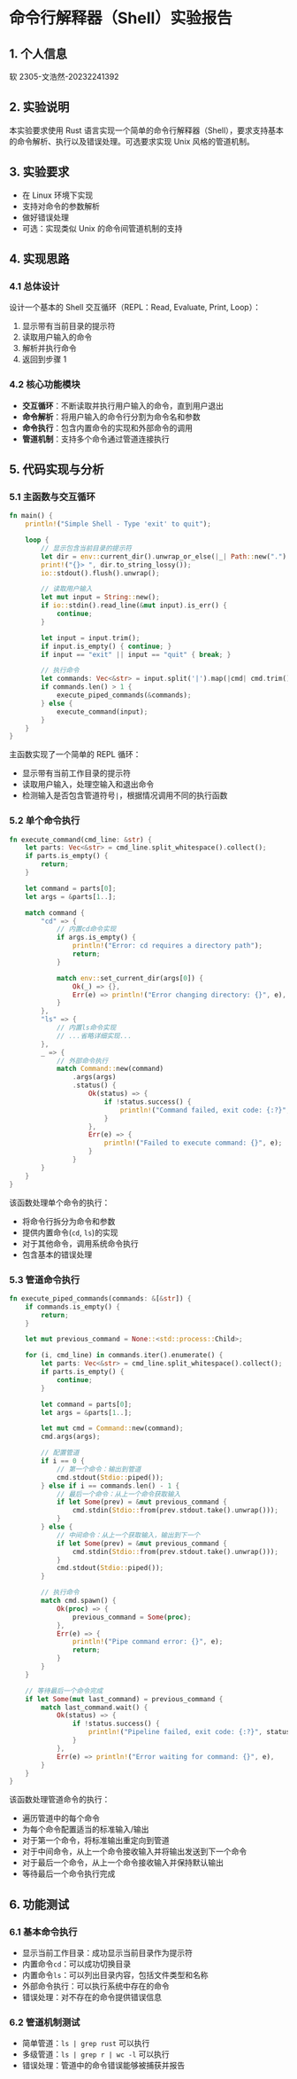 # 命令行解释器（Shell）实验报告

## 1. 个人信息

软 2305-文浩然-20232241392

## 2. 实验说明

本实验要求使用 Rust 语言实现一个简单的命令行解释器（Shell），要求支持基本的命令解析、执行以及错误处理。可选要求实现 Unix 风格的管道机制。

## 3. 实验要求

- 在 Linux 环境下实现
- 支持对命令的参数解析
- 做好错误处理
- 可选：实现类似 Unix 的命令间管道机制的支持

## 4. 实现思路

### 4.1 总体设计

设计一个基本的 Shell 交互循环（REPL：Read, Evaluate, Print, Loop）：

1. 显示带有当前目录的提示符
2. 读取用户输入的命令
3. 解析并执行命令
4. 返回到步骤 1

### 4.2 核心功能模块

- **交互循环**：不断读取并执行用户输入的命令，直到用户退出
- **命令解析**：将用户输入的命令行分割为命令名和参数
- **命令执行**：包含内置命令的实现和外部命令的调用
- **管道机制**：支持多个命令通过管道连接执行

## 5. 代码实现与分析

### 5.1 主函数与交互循环

```rust
fn main() {
    println!("Simple Shell - Type 'exit' to quit");

    loop {
        // 显示包含当前目录的提示符
        let dir = env::current_dir().unwrap_or_else(|_| Path::new(".").to_path_buf());
        print!("{}> ", dir.to_string_lossy());
        io::stdout().flush().unwrap();

        // 读取用户输入
        let mut input = String::new();
        if io::stdin().read_line(&mut input).is_err() {
            continue;
        }

        let input = input.trim();
        if input.is_empty() { continue; }
        if input == "exit" || input == "quit" { break; }

        // 执行命令
        let commands: Vec<&str> = input.split('|').map(|cmd| cmd.trim()).collect();
        if commands.len() > 1 {
            execute_piped_commands(&commands);
        } else {
            execute_command(input);
        }
    }
}
```

主函数实现了一个简单的 REPL 循环：

- 显示带有当前工作目录的提示符
- 读取用户输入，处理空输入和退出命令
- 检测输入是否包含管道符号`|`，根据情况调用不同的执行函数

### 5.2 单个命令执行

```rust
fn execute_command(cmd_line: &str) {
    let parts: Vec<&str> = cmd_line.split_whitespace().collect();
    if parts.is_empty() {
        return;
    }

    let command = parts[0];
    let args = &parts[1..];

    match command {
        "cd" => {
            // 内置cd命令实现
            if args.is_empty() {
                println!("Error: cd requires a directory path");
                return;
            }

            match env::set_current_dir(args[0]) {
                Ok(_) => {},
                Err(e) => println!("Error changing directory: {}", e),
            }
        },
        "ls" => {
            // 内置ls命令实现
            // ...省略详细实现...
        },
        _ => {
            // 外部命令执行
            match Command::new(command)
                .args(args)
                .status() {
                    Ok(status) => {
                        if !status.success() {
                            println!("Command failed, exit code: {:?}", status.code());
                        }
                    },
                    Err(e) => {
                        println!("Failed to execute command: {}", e);
                    }
                }
        }
    }
}
```

该函数处理单个命令的执行：

- 将命令行拆分为命令和参数
- 提供内置命令(`cd`, `ls`)的实现
- 对于其他命令，调用系统命令执行
- 包含基本的错误处理

### 5.3 管道命令执行

```rust
fn execute_piped_commands(commands: &[&str]) {
    if commands.is_empty() {
        return;
    }

    let mut previous_command = None::<std::process::Child>;

    for (i, cmd_line) in commands.iter().enumerate() {
        let parts: Vec<&str> = cmd_line.split_whitespace().collect();
        if parts.is_empty() {
            continue;
        }

        let command = parts[0];
        let args = &parts[1..];

        let mut cmd = Command::new(command);
        cmd.args(args);

        // 配置管道
        if i == 0 {
            // 第一个命令：输出到管道
            cmd.stdout(Stdio::piped());
        } else if i == commands.len() - 1 {
            // 最后一个命令：从上一个命令获取输入
            if let Some(prev) = &mut previous_command {
                cmd.stdin(Stdio::from(prev.stdout.take().unwrap()));
            }
        } else {
            // 中间命令：从上一个获取输入，输出到下一个
            if let Some(prev) = &mut previous_command {
                cmd.stdin(Stdio::from(prev.stdout.take().unwrap()));
            }
            cmd.stdout(Stdio::piped());
        }

        // 执行命令
        match cmd.spawn() {
            Ok(proc) => {
                previous_command = Some(proc);
            },
            Err(e) => {
                println!("Pipe command error: {}", e);
                return;
            }
        }
    }

    // 等待最后一个命令完成
    if let Some(mut last_command) = previous_command {
        match last_command.wait() {
            Ok(status) => {
                if !status.success() {
                    println!("Pipeline failed, exit code: {:?}", status.code());
                }
            },
            Err(e) => println!("Error waiting for command: {}", e),
        }
    }
}
```

该函数处理管道命令的执行：

- 遍历管道中的每个命令
- 为每个命令配置适当的标准输入/输出
- 对于第一个命令，将标准输出重定向到管道
- 对于中间命令，从上一个命令接收输入并将输出发送到下一个命令
- 对于最后一个命令，从上一个命令接收输入并保持默认输出
- 等待最后一个命令执行完成

## 6. 功能测试

### 6.1 基本命令执行

- 显示当前工作目录：成功显示当前目录作为提示符
- 内置命令`cd`：可以成功切换目录
- 内置命令`ls`：可以列出目录内容，包括文件类型和名称
- 外部命令执行：可以执行系统中存在的命令
- 错误处理：对不存在的命令提供错误信息

### 6.2 管道机制测试

- 简单管道：`ls | grep rust` 可以执行
- 多级管道：`ls | grep r | wc -l` 可以执行
- 错误处理：管道中的命令错误能够被捕获并报告

